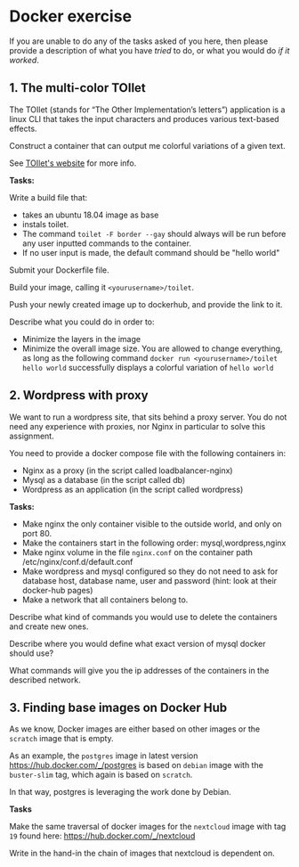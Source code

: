 # Docker exercise

If you are unable to do any of the tasks asked of you here, then please provide a description of what you have _tried_ to do, or what you would do _if it worked_.

## 1. The multi-color TOIlet

The TOIlet (stands for “The Other Implementation’s letters”) application is a linux CLI that takes the input characters and produces various text-based effects.

Construct a container that can output me colorful variations of a given text.

See [TOIlet's website](http://caca.zoy.org/wiki/toilet) for more info.

**Tasks:**

Write a build file that:

* takes an ubuntu 18.04 image as base
* instals toilet.
* The command `toilet -F border --gay` should always will be run before any user inputted commands to the container.
* If no user input is made, the default command should be "hello world"

Submit your Dockerfile file.

Build your image, calling it `<yourusername>/toilet`.

Push your newly created image up to dockerhub, and provide the link to it.

Describe what you could do in order to:

* Minimize the layers in the image
* Minimize the overall image size. You are allowed to change everything, as long as the following command `docker run <yourusername>/toilet hello world` successfully displays a colorful variation of `hello world`

## 2. Wordpress with proxy

We want to run a wordpress site, that sits behind a proxy server. You do not need any experience with proxies, nor Nginx in particular to solve this assignment.

You need to provide a docker compose file with the following containers in:

* Nginx as a proxy (in the script called loadbalancer-nginx)
* Mysql as a database (in the script called db)
* Wordpress as an application (in the script called wordpress)

**Tasks:**

* Make nginx the only container visible to the outside world, and only on port 80.
* Make the containers start in the following order: mysql,wordpress,nginx
* Make nginx volume in the file `nginx.conf` on the container path /etc/nginx/conf.d/default.conf
* Make wordpress and mysql configured so they do not need to ask for database host, database name, user and password (hint: look at their docker-hub pages)
* Make a network that all containers belong to.

Describe what kind of commands you would use to delete the containers and create new ones.

Describe where you would define what exact version of mysql docker should use?

What commands will give you the ip addresses of the containers in the described network.

## 3. Finding base images on Docker Hub

As we know, Docker images are either based on other images or the `scratch` image that is empty.

As an example, the `postgres` image in latest version <https://hub.docker.com/_/postgres> is based on `debian` image with the `buster-slim` tag, which again is based on `scratch`.

In that way, postgres is leveraging the work done by Debian.

**Tasks**

Make the same traversal of docker images for the `nextcloud` image with tag `19` found here:
<https://hub.docker.com/_/nextcloud>

Write in the hand-in the chain of images that nextcloud is dependent on.
